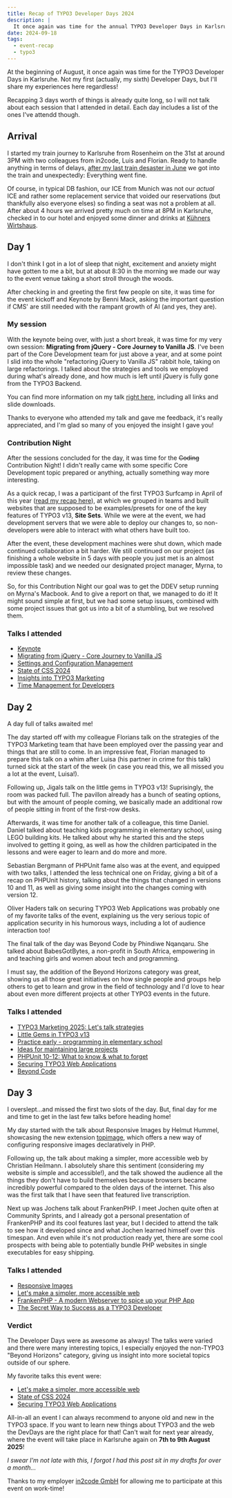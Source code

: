 ```yaml
---
title: Recap of TYPO3 Developer Days 2024
description: |
  It once again was time for the annual TYPO3 Developer Days in Karlsruhe. I'll share my experiences and thoughts about this years iteration here!
date: 2024-09-18
tags:
  - event-recap
  - typo3
---
```


At the beginning of August, it once again was time for the TYPO3 Developer Days in Karlsruhe. Not my first (actually, my sixth) Developer Days, but I'll share my experiences here regardless!

Recapping 3 days worth of things is already quite long, so I will not talk about each session that I attended in detail. Each day includes a list of the ones I've attendd though.

## Arrival

I started my train journey to Karlsruhe from Rosenheim on the 31st at around 3PM with two colleagues from in2code, Luis and Florian. Ready to handle anything in terms of delays, [after my last train desaster in June](/blog/typo3-cs-2024-q2-recap/) we got into the train and unexpectedly: Everything went fine.

Of course, in typical DB fashion, our ICE from Munich was not our _actual_ ICE and rather some replacement service that voided our reservations (but thankfully also everyone elses) so finding a seat was not a problem at all. After about 4 hours we arrived pretty much on time at 8PM in Karlsruhe, checked in to our hotel and enjoyed some dinner and drinks at [Kühners Wirtshaus](https://kuehners-wirtshaus.eatbu.com/).

## Day 1

I don't think I got in a lot of sleep that night, excitement and anxiety might have gotten to me a bit, but at about 8:30 in the morning we made our way to the event venue taking a short stroll through the woods.

After checking in and greeting the first few people on site, it was time for the event kickoff and Keynote by Benni Mack, asking the important question if CMS' are still needed with the rampant growth of AI (and yes, they are).

### My session

With the keynote being over, with just a short break, it was time for my very own session: **Migrating from jQuery - Core Journey to Vanilla JS**. I've been part of the Core Development team for just above a year, and at some point I slid into the whole "refactoring jQuery to Vanilla JS" rabbit hole, taking on large refactorings. I talked about the strategies and tools we employed during what's already done, and how much is left until jQuery is fully gone from the TYPO3 Backend.

You can find more information on my talk [right here](/talks/migrating-from-jquery/), including all links and slide downloads.

Thanks to everyone who attended my talk and gave me feedback, it's really appreciated, and I'm glad so many of you enjoyed the insight I gave you!

### Contribution Night

After the sessions concluded for the day, it was time for the ~~Coding~~ Contribution Night! I didn't really came with some specific Core Development topic prepared or anything, actually something way more interesting.

As a quick recap, I was a participant of the first TYPO3 Surfcamp in April of this year ([read my recap here](/blog/typo3-surfcamp-2024-recap/)), at which we grouped in teams and built websites that are supposed to be examples/presets for one of the key features of TYPO3 v13, **Site Sets**. While we were at the event, we had development servers that we were able to deploy our changes to, so non-developers were able to interact with what others have built too.

After the event, these development machines were shut down, which made continued collaboration a bit harder. We still continued on our project (as finishing a whole website in 5 days with people you just met is an almost impossible task) and we needed our designated project manager, Myrna, to review these changes.

So, for this Contribution Night our goal was to get the DDEV setup running on Myrna's Macbook. And to give a report on that, we managed to do it! It might sound simple at first, but we had some setup issues, combined with some project issues that got us into a bit of a stumbling, but we resolved them.

### Talks I attended

* [Keynote](https://t3dd24.typo3.com/program/sessions/keynote-808)
* [Migrating from jQuery - Core Journey to Vanilla JS](/talks/migrating-from-jquery/)
* [Settings and Configuration Management](https://t3dd24.typo3.com/program/sessions/settings-and-configuration-management-810)
* [State of CSS 2024](https://t3dd24.typo3.com/program/sessions/state-of-css-2024-809)
* [Insights into TYPO3 Marketing](https://t3dd24.typo3.com/program/sessions/insights-into-typo3-marketing-769)
* [Time Management for Developers](https://t3dd24.typo3.com/program/sessions/time-management-for-developers-794)

## Day 2

A day full of talks awaited me!

The day started off with my colleague Florians talk on the strategies of the TYPO3 Marketing team that have been employed over the passing year and things that are still to come. In an impressive feat, Florian managed to prepare this talk on a whim after Luisa (his partner in crime for this talk) turned sick at the start of the week (in case you read this, we all missed you a lot at the event, Luisa!).

Following up, Jigals talk on the little gems in TYPO3 v13! Suprisingly, the room was packed full. The pavillon already has a bunch of seating options, but with the amount of people coming, we basically made an additional row of people sitting in front of the first-row desks.

Afterwards, it was time for another talk of a colleague, this time Daniel. Daniel talked about teaching kids programming in elementary school, using LEGO building kits. He talked about why he started this and the steps involved to getting it going, as well as how the children participated in the lessons and were eager to learn and do more and more.

Sebastian Bergmann of PHPUnit fame also was at the event, and equipped with two talks, I attended the less technical one on Friday, giving a bit of a recap on PHPUnit history, talking about the things that changed in versions 10 and 11, as well as giving some insight into the changes coming with version 12.

Oliver Haders talk on securing TYPO3 Web Applications was probably one of my favorite talks of the event, explaining us the very serious topic of application security in his humorous ways, including a lot of audience interaction too!

The final talk of the day was Beyond Code by Phindiwe Nqanqaru. She talked about BabesGotBytes, a non-profit in South Africa, empowering in and teaching girls and women about tech and programming.

I must say, the addition of the Beyond Horizons category was great, showing us all those great initiatives on how single people and groups help others to get to learn and grow in the field of technology and I'd love to hear about even more different projects at other TYPO3 events in the future.

### Talks I attended

* [TYPO3 Marketing 2025: Let's talk strategies](https://t3dd24.typo3.com/program/sessions/typo3-marketing-2025-lets-talk-strategies-770)
* [Little Gems in TYPO3 v13](https://t3dd24.typo3.com/program/sessions/little-gems-in-typo3-v13-803)
* [Practice early - programming in elementary school](https://t3dd24.typo3.com/program/sessions/practice-early-programming-in-elementary-school-773)
* [Ideas for maintaining large projects](https://t3dd24.typo3.com/program/sessions/ideas-for-maintaining-large-projects-talk-discussion-802)
* [PHPUnit 10-12: What to know & what to forget](https://t3dd24.typo3.com/program/sessions/phpunit-10-12-what-to-know-what-to-forget-776)
* [Securing TYPO3 Web Applications](https://t3dd24.typo3.com/program/sessions/securing-typo3-web-applications-811)
* [Beyond Code](https://t3dd24.typo3.com/program/sessions/beyond-code-791)

## Day 3

I overslept...and missed the first two slots of the day. But, final day for me and time to get in the last few talks before heading home!

My day started with the talk about Responsive Images by Helmut Hummel, showcasing the new extension [topimage](https://github.com/helhum/typo3-top-image), which offers a new way of configuring responsive images declaratively in PHP.

Following up, the talk about making a simpler, more accessible web by Christian Heilmann. I absolutely share this sentiment (considering my website is simple and accessible!), and the talk showed the audience all the things they don't have to build themselves because browsers became incredibly powerful compared to the olden days of the internet. This also was the first talk that I have seen that featured live transcription.

Next up was Jochens talk about FrankenPHP. I meet Jochen quite often at Community Sprints, and I already got a personal presentation of FrankenPHP and its cool features last year, but I decided to attend the talk to see how it developed since and what Jochen learned himself over this timespan. And even while it's not production ready yet, there are some cool prospects with being able to potentially bundle PHP websites in single executables for easy shipping.

### Talks I attended

* [Responsive Images](https://t3dd24.typo3.com/program/sessions/responsive-images-817)
* [Let's make a simpler, more accessible web](https://t3dd24.typo3.com/program/sessions/lets-make-a-simpler-more-accessible-web-819)
* [FrankenPHP - A modern Webserver to spice up your PHP App](https://t3dd24.typo3.com/program/sessions/frankenphp-a-modern-webserver-to-spice-up-your-php-app-771)
* [The Secret Way to Success as a TYPO3 Developer](https://t3dd24.typo3.com/program/sessions/the-secret-way-to-success-as-a-typo3-developer-800)

### Verdict

The Developer Days were as awesome as always! The talks were varied and there were many interesting topics, I especially enjoyed the non-TYPO3 "Beyond Horizons" category, giving us insight into more societal topics outside of our sphere.

My favorite talks this event were:
* [Let's make a simpler, more accessible web](https://t3dd24.typo3.com/program/sessions/lets-make-a-simpler-more-accessible-web-819)
* [State of CSS 2024](https://t3dd24.typo3.com/program/sessions/state-of-css-2024-809)
* [Securing TYPO3 Web Applications](https://t3dd24.typo3.com/program/sessions/securing-typo3-web-applications-811)

All-in-all an event I can always recommend to anyone old and new in the TYPO3 space. If you want to learn new things about TYPO3 and the web the DevDays are the right place for that! Can't wait for next year already, where the event will take place in Karlsruhe again on **7th to 9th August 2025**!

_I swear I'm not late with this, I forgot I had this post sit in my drafts for over a month..._

<div class="outline-dashed outline-2 bg-lime-50 outline-lime-600 dark:bg-lime-400/25 px-2 py-1 rounded-md leading-snug italic text-center mb-3">
  Thanks to my employer <a href="https://in2code.de" target="_blank">in2code GmbH</a> for allowing me to participate at this event on work-time!
</div>